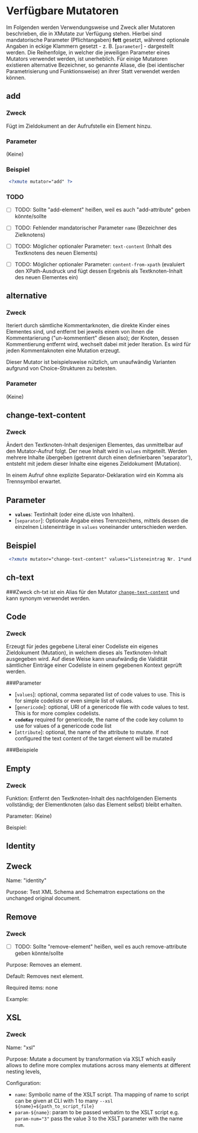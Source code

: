 # Verfügbare Mutatoren

Im Folgenden werden Verwendungsweise und Zweck aller Mutatoren beschrieben, die in XMutate zur Verfügung stehen. 
Hierbei sind mandatorische Parameter (Pflichtangaben) **fett** gesetzt, während optionale Angaben in eckige Klammern gesetzt - z. B. [`parameter`\] - dargestellt werden. Die Reihenfolge, in welcher die jeweiligen Parameter eines Mutators verwendet werden, ist unerheblich.
Für einige Mutatoren existieren alternative Bezeichner, so genannte Aliase, 
die (bei identischer Parametrisierung und Funktionsweise) an ihrer Statt verwendet werden können. 


## add
### Zweck
Fügt im Zieldokument an der Aufrufstelle ein Element hinzu.

### Parameter
(Keine)

### Beispiel
```xml
 <?xmute mutator="add" ?>
```

### TODO
+ [ ] TODO: Sollte "add-element" heißen, weil es auch "add-attribute" geben könnte/sollte
+ [ ] TODO: Fehlender mandatorischer Parameter `name` (Bezeichner des Zielknotens)
+ [ ] TODO: Möglicher optionaler Parameter: `text-content` (Inhalt des Textknotens des neuen Elements)
+ [ ] TODO: Möglicher optionaler Parameter: `content-from-xpath` (evaluiert den XPath-Ausdruck und fügt dessen Ergebnis als Textknoten-Inhalt des neuen Elementes ein)   


## alternative
### Zweck
Iteriert durch sämtliche Kommentarknoten, die direkte Kinder eines Elementes sind, und entfernt bei 
jeweils einem von ihnen die Kommentarierung  ("un-kommentiert" diesen also); der Knoten, dessen Kommentierung 
entfernt wird, wechselt dabei mit jeder Iteration. Es wird für jeden Kommentaknoten eine Mutation erzeugt. 

Dieser Mutator ist beispielsweise nützlich, um unaufwändig Varianten aufgrund von Choice-Strukturen zu betesten.   

### Parameter
(Keine)


## change-text-content
### Zweck
Ändert den Textknoten-Inhalt desjenigen Elementes, das unmittelbar auf den Mutator-Aufruf folgt. Der neue Inhalt 
wird in `values` mitgeteilt. Werden mehrere Inhalte übergeben (getrennt durch einen definierbaren 'separator'), 
entsteht mit jedem dieser Inhalte eine eigenes Zieldokument (Mutation).

In einem Aufruf ohne explizite Separator-Deklaration wird ein Komma als Trennsymbol erwartet.

## Parameter
* **`values`**: Textinhalt (oder eine dListe von Inhalten).
* [`separator`\]: Optionale Angabe eines Trennzeichens, mittels dessen die einzelnen Listeneinträge in `values` voneinander unterschieden werden.

## Beispiel

```xml
 <?xmute mutator="change-text-content" values="Listeneintrag Nr. 1*und ein weiterer" separator="*" ?>
```


## ch-text
###Zweck
ch-txt ist ein Alias für den Mutator [`change-text-content`](#change-text-content) und kann synonym verwendet werden.


## Code
### Zweck
Erzeugt für jedes gegebene Literal einer Codeliste ein eigenes Zieldokument (Mutation), 
in welchem dieses als Textknoten-Inhalt ausgegeben wird. Auf diese Weise kann unaufwändig die Validität 
sämtlicher Einträge einer Codeliste in einem gegebenen Kontext geprüft werden.

###Parameter
* [`values`\]: optional, comma separated list of code values to use. This is for simple codelists or even simple list of values.
* [`genericode`\]: optional, URI of a genericode file with code values to test. This is for more complex codelists.
* **`codeKey`** required for genericode, the name of the code key column to use for values of a genericode code list
* [`attribute`\]: optional, the name of the attribute to mutate. If not configured the text content of the target element will be mutated

###Beispiele



## Empty
### Zweck
Funktion: Entfernt den Textknoten-Inhalt des nachfolgenden Elements vollständig; der Elementknoten (also das Element selbst) bleibt erhalten.

Parameter: (Keine)

Beispiel:


## Identity
## Zweck
Name: "identity"

Purpose: Test XML Schema and Schematron expectations on the unchanged original document.


## Remove
### Zweck
- [ ] TODO: Sollte "remove-element" heißen, weil es auch remove-attribute geben könnte/sollte

Purpose: Removes an element.

Default: Removes next element.

Required items: none


Example:


## XSL
### Zweck
Name: "xsl"

Purpose: Mutate a document by transformation via XSLT which easily allows to define more complex mutations across many elements at different nesting levels,

Configuration:

* `name`: Symbolic name of the XSLT script. Tha mapping of name to script can be given at CLI with 1 to many `--xsl ${name}=${path_to_script_file}`
* `param-${name}`: param to be passed verbatim to the XSLT script e.g. `param-num="3"` pass the value 3 to the XSLT parameter with the name `num`.
